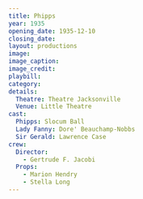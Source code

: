 ```yaml
---
title: Phipps
year: 1935
opening_date: 1935-12-10
closing_date: 
layout: productions
image:
image_caption:
image_credit:
playbill: 
category: 
details:
  Theatre: Theatre Jacksonville
  Venue: Little Theatre
cast:
  Phipps: Slocum Ball
  Lady Fanny: Dore' Beauchamp-Nobbs
  Sir Gerald: Lawrence Case
crew:
  Director:
    - Gertrude F. Jacobi
  Props:
    - Marion Hendry
    - Stella Long
---
```


